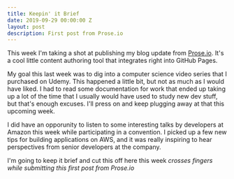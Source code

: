 ```yaml
---
title: Keepin' it Brief
date: 2019-09-29 00:00:00 Z
layout: post
description: First post from Prose.io
---
```


This week I'm taking a shot at publishing my blog update from [Prose.io](http://prose.io/#about). It's a cool little content authoring tool that integrates right into GitHub Pages. 

My goal this last week was to dig into a computer science video series that I purchased on Udemy. This happened a little bit, but not as much as I would have liked. I had to read some documentation for work that ended up taking up a lot of the time that I usually would have used to study new dev stuff, but that's enough excuses. I'll press on and keep plugging away at that this upcoming week. 

I did have an opporunity to listen to some interesting talks by developers at Amazon this week while participating in a convention. I picked up a few new tips for building applications on AWS, and it was really inspiring to hear perspectives from senior developers at the company.

I'm going to keep it brief and cut this off here this week *crosses fingers while submitting this first post from Prose.io*
